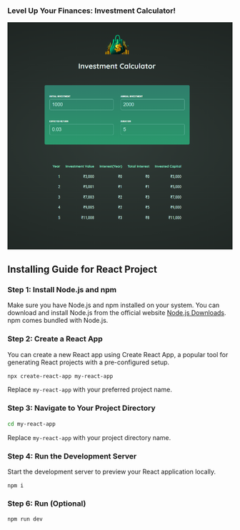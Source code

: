 ###   Level Up Your Finances: Investment Calculator! 
![Example Image](./investimg.png)

## Installing Guide for React Project

### Step 1: Install Node.js and npm

Make sure you have Node.js and npm installed on your system. You can download and install Node.js from the official website [Node.js Downloads](https://nodejs.org/en/download/). npm comes bundled with Node.js.

### Step 2: Create a React App

You can create a new React app using Create React App, a popular tool for generating React projects with a pre-configured setup.

```bash
npx create-react-app my-react-app
```

Replace `my-react-app` with your preferred project name.

### Step 3: Navigate to Your Project Directory

```bash
cd my-react-app
```

Replace `my-react-app` with your project directory name.

### Step 4: Run the Development Server

Start the development server to preview your React application locally.

```install required node modules and other packages
npm i
```


### Step 6: Run  (Optional)


```bash
npm run dev
```


